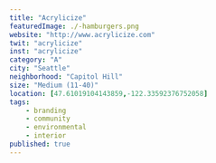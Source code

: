 ```yaml
---
title: "Acrylicize"
featuredImage: ./-hamburgers.png
website: "http://www.acrylicize.com"
twit: "acrylicize"
inst: "acrylicize"
category: "A"
city: "Seattle"
neighborhood: "Capitol Hill"
size: "Medium (11-40)"
location: [47.61019104143859,-122.33592376752058]
tags:
    - branding
    - community
    - environmental
    - interior
published: true
---
```




